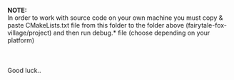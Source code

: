 **NOTE: <br />**
In order to work with source code on your own machine you must copy & paste CMakeLists.txt file from this folder to the folder above (fairytale-fox-village/project) and then run debug.* file (choose depending on your platform) <br /><br /><br /><br />
Good luck..
